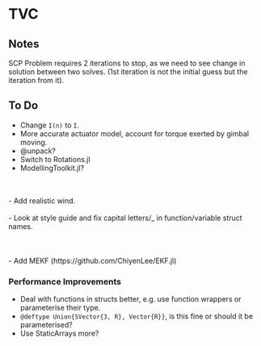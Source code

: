 # TVC


## Notes
SCP Problem requires 2 iterations to stop, as we need to see change in solution between two solves. (1st iteration is not the initial guess but the iteration from it).

## To Do
- Change `I(n)` to `I`.
- More accurate actuator model, account for torque exerted by gimbal moving.
- @unpack?
- Switch to Rotations.jl
- ModellingToolkit.jl? 
<br>
<br>
- Add realistic wind.
<br>
<br>
- Look at style guide and fix capital letters/_ in function/variable struct names.
<br>
<br>
<br>
<br>
- Add MEKF (https://github.com/ChiyenLee/EKF.jl)

### Performance Improvements
- Deal with functions in structs better, e.g. use function wrappers or parameterise their type.
- `@deftype Union{SVector{3, R}, Vector{R}}`, is this fine or should it be parameterised?
- Use StaticArrays more?